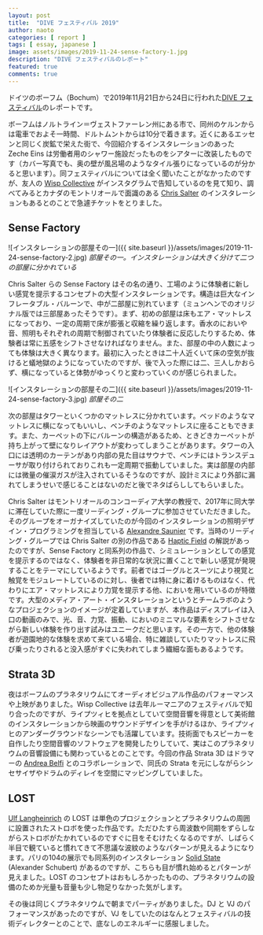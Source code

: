 ```yaml
---
layout: post
title:  "DIVE フェスティバル 2019"
author: naoto
categories: [ report ]
tags: [ essay, japanese ]
image: assets/images/2019-11-24-sense-factory-1.jpg
description: "DIVE フェスティバルのレポート"
featured: true
comments: true
---
```


ドイツのボーフム（Bochum）で2019年11月21日から24日に行われた[DIVE フェスティバル](http://divefest.de/)のレポートです。

ボーフムはノルトライン＝ヴェストファーレン州にある市で、同州のケルンからは電車でおよそ一時間、ドルトムントからは10分で着きます。近くにあるエッセンと同じく炭鉱で栄えた街で、今回紹介するインスタレーションのあった Zeche Eins は労働者用のシャワー施設だったものをシアターに改装したものです（カバー写真でも、奥の壁が風呂場のようなタイル張りになっているのが分かると思います）。同フェスティバルについては全く聞いたことがなかったのですが、友人の [Wisp Collective](http://wisp-kollektiv.de/) がインスタグラムで告知しているのを見て知り、調べてみるとカナダのモントリオールで面識のある [Chris Salter](http://www.chrissalter.com/) のインスタレーションもあるとのことで急遽チケットをとりました。

## Sense Factory

![インスタレーションの部屋その一]({{ site.baseurl }}/assets/images/2019-11-24-sense-factory-2.jpg)
*部屋その一。インスタレーションは大きく分けて二つの部屋に分かれている*

Chris Salter らの Sense Factory はその名の通り、工場のように体験者に新しい感覚を提示するコンセプトの大型インスタレーションです。構造は巨大なインフレータブル・バルーンで、中が二部屋に別れています（ミュンヘンでのオリジナル版では三部屋あったそうです）。まず、初めの部屋は床もエア・マットレスになっており、一定の周期で床が膨張と収縮を繰り返します。香水のにおいや音、照明もそれぞれの周期で制御されていたり体験者に反応したりするため、体験者は常に五感をシフトさせなければなりません。また、部屋の中の人数によっても体験は大きく異なります。最初に入ったときは二十人近くいて床の空気が抜けると蟻地獄のようになっていたのですが、後で入った際には二、三人しかおらず、横になっていると体勢がゆっくりと変わっていくのが感じられました。

![インスタレーションの部屋その二]({{ site.baseurl }}/assets/images/2019-11-24-sense-factory-3.jpg)
*部屋その二*

次の部屋はタワーといくつかのマットレスに分かれています。ベッドのようなマットレスに横になってもいいし、ベンチのようなマットレスに座ることもできます。また、カーペットの下にバルーンの構造があるため、ときどきカーペットが持ち上がって壁になりレイアウトが変わってしまうことがあります。タワーの入口には透明のカーテンがあり内部の見た目はサウナで、ベンチにはトランスデューサが取り付けられておりこれも一定周期で振動していました。実は部屋の内部には微量の催涙ガスが注入されているそうなのですが、設計ミスにより外部に漏れてしまうせいで感じることはないのだと後でネタばらししてもらいました。

Chris Salter はモントリオールのコンコーディア大学の教授で、2017年に同大学に滞在していた際に一度リーディング・グループに参加させていただきました。そのグループをオーガナイズしていたのが今回のインスタレーションの照明デザイン・プログラミングを担当している [Alexandre Saunier](http://www.alexandresaunier.com/) です。当時のリーディング・グループでは Chris Salter の別の作品である [Haptic Field](http://www.chrissalter.com/haptic-field-v-2-0-immersion-version/) の解説があったのですが、Sense Factory と同系列の作品で、シミュレーションとしての感覚を提示するのではなく、体験者を非日常的な状況に置くことで新しい感覚が発現することをテーマにしているようです。前者ではゴーグルとスーツにより視覚と触覚をモジュレートしているのに対し、後者では特に身に着けるものはなく、代わりにエア・マットレスにより力覚を提示する他、においを用いているのが特徴です。大型のメディア・アート・インスタレーションというとチームラボのようなプロジェクションのイメージが定着していますが、本作品はディスプレイは入口の動画のみで、光、音、力覚、振動、においのミニマルな要素をシフトさせながら新しい体験を作り出す試みはユニークだと思います。その一方で、他の体験者が遊園地的な体験を求めて来ている場合、特に雑談していたりマットレスに飛び乗ったりされると没入感がすぐに失われてしまう繊細な面もあるようです。

## Strata 3D

夜はボーフムのプラネタリウムにてオーディオビジュアル作品のパフォーマンスや上映がありました。Wisp Collective は去年ルーマニアのフェスティバルで知り合ったのですが、ライプツィヒを拠点としていて空間音響を得意として美術館のインスタレーションから映画のサウンドデザインを手がけるほか、ライプツィヒのアンダーグラウンドなシーンでも活躍しています。技術面でもスピーカーを自作したり空間音響のソフトウェアを開発したりしていて、実はこのプラネタリウムの音響設備にも関わっているとのことです。今回の作品 Strata 3D はドラマーの [Andrea Belfi](https://www.andreabelfi.com/) とのコラボレーションで、同氏の Strata を元にしながらシンセサイザやドラムのディレイを空間にマッピングしていました。

## LOST

[Ulf Langheinrich](https://www.ulflangheinrich.com/) の LOST は単色のプロジェクションとプラネタリウムの周囲に設置されたストロボを使った作品です。ただひたすら周波数や同期をずらしながらストロボがたかれているのですぐに目をそむけたくなるのですが、しばらく半目で観ていると慣れてきて不思議な波紋のようなパターンが見えるようになります。パリの104の展示でも同系列のインスタレーション [Solid State](https://www.youtube.com/watch?v=EBTM6Iao604) (Alexander Schubert) があるのですが、こちらも目が慣れ始めるとパターンが見えました。LOST のコンセプトはおもしろかったものの、プラネタリウムの設備のためか光量も音量も少し物足りなかった気がします。

その後は同じくプラネタリウムで朝までパーティがありました。DJ と VJ のパフォーマンスがあったのですが、VJ をしていたのはなんとフェスティバルの技術ディレクターとのことで、底なしのエネルギーに感服しました。

